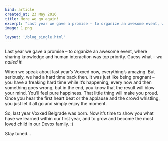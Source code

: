 ```yaml
---
kind: article
created_at: 23 May 2016
title: Here we go again!
excerpt: "Last year we gave a promise – to organize an awesome event, where sharing knowledge and human interaction was top priority."
image: 1.png

layout: '/blog_single.html'
---
```


Last year we gave a promise – to organize an awesome event, where sharing
knowledge and human interaction was top priority. Guess what – *we nailed it*!

When we speak about last year’s Voxxed now, everything’s amazing. But seriously,
we had a hard time back then. It was just like being pregnant – you have a
freaking hard time while it’s happening, every now and then something goes wrong,
but in the end, you know that the result will blow your mind. You’ll feel pure
happiness. That little thing will make you proud. Once you hear the first heart
beat or the applause and the crowd whistling, you just let it all go and
simply enjoy the moment.

So, last year Voxxed Belgrade was born. Now it’s time to show you what have we
learned within our first year, and to grow and become the most loved child in
our Devox family. :)

Stay tuned...
